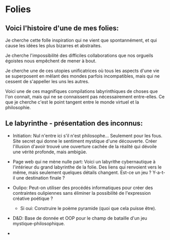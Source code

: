 # Folies

## Voici l'histoire d'une de mes folies:

Je cherche cette folle inspiration qui ne vient que spontannément, et qui cause les idées les plus bizarres et abstraites. 

Je cherche l'impossibilité des difficiles collaborations que nos orgueils égoistes nous empêchent de mener à bout. 

Je cherche une de ces utopies unificatrices où tous les aspects d'une vie se superposent en mêlant des mondes parfois incompatibles, mais qui ne cessent de s'appeller les uns les autres.

Voici une de ces magnifiques compilations labyrinthiques de choses que l'on connait, mais qui ne se connaissent pas nécessairement entre-elles. Ce que je cherche c'est le point tangent entre le monde virtuel et la philosophie.

## Le labyrinthe - présentation des inconnus:

* Initiation: Nul n'entre ici s'il n'est philosophe... Seulement pour les fous. Site secret qui donne le sentiment mystique d'une découverte. Créer l'illusion d'avoir trouvé une ouverture cachée de la réalité qui dévoile une vérité profonde, mais ambigüe.

* Page web qui ne mène nulle part: Voici un labyrithe cybernautique à l'intérieur du grand labyrinthe de la folie. Des liens qui renvoient vers le même, mais seulement quelques détails changent. Est-ce un jeu ? Y-a-t-il une destination finale ?

* Oulipo: Peut-on utiliser des procédés informatiques pour créer des contraintes oulipiennes sans éliminer la possibilité de l'expression créative poétique ?
  * Si oui: Construire le poème pyramide (quoi que cela puisse être).

* D&D: Base de donnée et OOP pour le champ de bataille d'un jeu mystique-philosophique.

-
